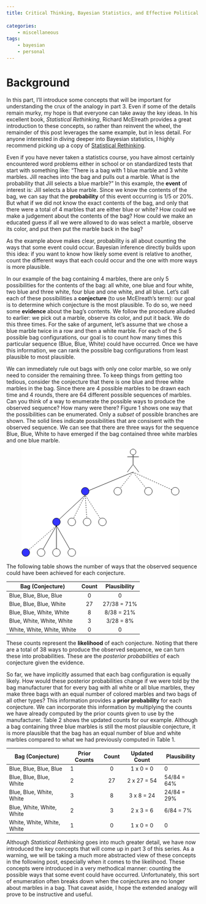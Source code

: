 ```yaml
---
title: Critical Thinking, Bayesian Statistics, and Effective Political Discourse -- Part 2

categories:
    - miscellaneous
tags:
    - bayesian
    - personal
---
```


# Background

In this part, I’ll introduce some concepts that will be important for understanding the crux of the analogy in part 3. Even if some of the details remain murky, my hope is that everyone can take away the key ideas. In his excellent book, *Statistical Rethinking*, Richard McElreath provides a great introduction to these concepts, so rather than reinvent the wheel, the remainder of this post leverages the same example, but in less detail. For anyone interested in diving deeper into Bayesian statistics, I highly recommend picking up a copy of [Statistical Rethinking](https://xcelab.net/rm/statistical-rethinking/).

Even if you have never taken a statistics course, you have almost certainly encountered word problems either in school or on standardized tests that start with something like: “There is a bag with 1 blue marble and 3 white marbles. Jill reaches into the bag and pulls out a marble. What is the probability that Jill selects a blue marble?” In this example, the **event** of interest is: Jill selects a blue marble. Since we know the contents of the bag, we can say that the **probability** of this event occurring is 1/5 or 20%. But what if we did not know the exact contents of the bag, and only that there were a total of 4 marbles that are either blue or white? How could we make a judgement about the contents of the bag? How could we make an educated guess if all we were allowed to do was select a marble, observe its color, and put then put the marble back in the bag?

As the example above makes clear, probability is all about counting the ways that some event could occur. Bayesian inference directly builds upon this idea: if you want to know how likely some event is relative to another, count the different ways that each could occur and the one with more ways is more plausible.

In our example of the bag containing 4 marbles, there are only 5 possibilities for the contents of the bag: all white, one blue and four white, two blue and three white, four blue and one white, and all blue. Let’s call each of these possibilities a **conjecture** (to use McElreath’s term): our goal is to determine which conjecture is the most plausible. To do so, we need some **evidence** about the bag’s contents. We follow the procedure alluded to earlier: we pick out a marble, observe its color, and put it back. We do this three times. For the sake of argument, let’s assume that we chose a blue marble twice in a row and then a white marble. For each of the 5 possible bag configurations, our goal is to count how many times this particular sequence (Blue, Blue, White) could have occurred. Once we have this information, we can rank the possible bag configurations from least plausible to most plausible.

We can immediately rule out bags with only one color marble, so we only need to consider the remaining three. To keep things from getting too tedious, consider the conjecture that there is one blue and three white marbles in the bag. Since there are 4 possible marbles to be drawn each time and 4 rounds, there are 64 different possible sequences of marbles. Can you think of a way to enumerate the possible ways to produce the observed sequence? How many were there? Figure 1 shows one way that the possibilities can be enumerated. Only a *subset* of possible branches are shown. The solid lines indicate possibilities that are consisent with the observed sequence. We can see that there are three ways for the sequence Blue, Blue, White to have emerged if the bag contained three white marbles and one blue marble.

<figure class="full">
    <a href="/assets/images/marble_selector.png"><img src="/assets/images/marble_selector.png"></a>
</figure>

The following table shows the number of ways that the observed sequence could have been achieved for each conjecture.

| Bag (Conjecture)           | Count | Plausibility |
|----------------------------|:-----:|:------------:|
| Blue, Blue, Blue, Blue     |   0   |       0      |
| Blue, Blue, Blue, White    |   27  |  27/38 = 71% |
| Blue, Blue, White, White   |   8   | 8/38 = 21%   |
| Blue, White, White, White  |   3   | 3/28 = 8%    |
| White, White, White, White |   0   | 0            |

These counts represent the **likelihood** of each conjecture. Noting that there are a total of 38 ways to produce the observed sequence, we can turn these into probabilities. These are the *posterior probabilities* of each conjecture given the evidence.

So far, we have implicitly assumed that each bag configuration is equally likely. How would these posterior probabilities change if we were told by the bag manufacturer that for every bag with all white or all blue marbles, they make three bags with an equal number of colored marbles and two bags of all other types? This information provides a **prior probability** for each conjecture. We can incorporate this information by multiplying the counts we have already computed by the prior counts given to use by the manufacturer. Table 2 shows the updated counts for our example. Although a bag containing three blue marbles is still the most plausible conjecture, it is more plausible that the bag has an equal number of blue and white marbles compared to what we had previously computed in Table 1.

| Bag (Conjecture)           | Prior Counts | Count | Updated Count | Plausibility |
|----------------------------|--------------|:-----:|:-------------:|--------------|
| Blue, Blue, Blue, Blue     |       1      |   0   |   1 x 0 = 0   |       0      |
| Blue, Blue, Blue, White    |       2      |   27  |  2 x 27 = 54  |  54/84 = 64% |
| Blue, Blue, White, White   |       3      |   8   |   3 x 8 = 24  |  24/84 = 29% |
| Blue, White, White, White  |       2      |   3   |   2 x 3 = 6   |   6/84 = 7%  |
| White, White, White, White |       1      |   0   |   1 x 0 = 0   |       0      |

Although *Statistical Rethinking* goes into much greater detail, we have now introduced the key concepts that will come up in part 3 of this series. As a warning, we will be taking a much more abstracted view of these concepts in the following post, especially when it comes to the likelihood. These concepts were introduced in a very methodical manner: counting the possible ways that some event could have occurred. Unfortunately, this sort of enumeration often breaks down when the conjectures are no longer about marbles in a bag. That caveat aside, I hope the extended analogy will prove to be instructive and useful.
